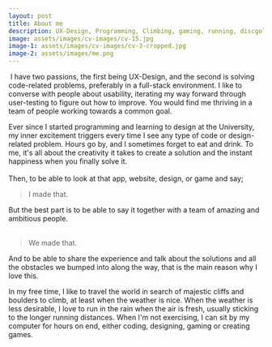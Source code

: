 ```yaml
---
layout: post
title: About me
description: UX-Design, Programming, Climbing, gaming, running, discgolfing, and random facts.
image: assets/images/cv-images/cv-15.jpg
image-1: assets/images/cv-images/cv-3-cropped.jpg
image-2: assets/images/me.png
---
```


<p><span class="image left"><img src="{{ site.baseurl }}/{{ page.image-1 }}" alt="" /></span>
I have two passions, the first being UX-Design, and the second is solving code-related problems, preferably in a full-stack environment. I like to converse with people about usability, iterating my way forward through user-testing to figure out how to improve. You would find me thriving in a team of people working towards a common goal. </p>

<p>
Ever since I started programming and learning to design at the University, my inner excitement triggers every time I see any type of code or design-related problem. Hours go by, and I sometimes forget to eat and drink. To me, it's all about the creativity it takes to create a solution and the instant happiness when you finally solve it. 
<br>
<br>
Then, to be able to look at that app, website, design, or game and say; 
<blockquote>I made that.</blockquote>
But the best part is to be able to say it together with a team of amazing and ambitious people. 
<br>
<br>
<blockquote>We made that.</blockquote>
And to be able to share the experience and talk about the solutions and all the obstacles we bumped into along the way, that is the main reason why I love this.
</p>

<p>
In my free time, I like to travel the world in search of majestic cliffs and boulders to climb, at least when the weather is nice. When the weather is less desirable, I love to run in the rain when the air is fresh, usually sticking to the longer running distances. When I'm not exercising, I can sit by my computer for hours on end,  either coding, designing, gaming or creating games. 
</p><span class="image main"><img src="{{ site.baseurl }}/{{ page.image-2 }}" alt="" /></span>
